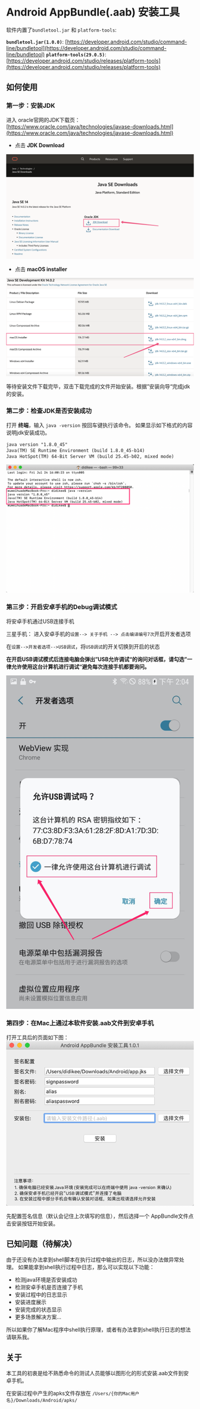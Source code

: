 # Android AppBundle(.aab) 安装工具

软件内置了`bundletool.jar` 和 `platform-tools`:

**`bundletool.jar(1.0.0)`**: [https://developer.android.com/studio/command-line/bundletool](https://developer.android.com/studio/command-line/bundletool)
**`platform-tools(29.0.5)`**: [https://developer.android.com/studio/releases/platform-tools](https://developer.android.com/studio/releases/platform-tools)

## 如何使用

### 第一步：安装JDK

进入 oracle官网的JDK下载页：[https://www.oracle.com/java/technologies/javase-downloads.html](https://www.oracle.com/java/technologies/javase-downloads.html)

 - 点击 **JDK Download**

![点击 JDK Download](pics/jdk_page.png)

 - 点击 **macOS installer**

![点击 macOS installer](pics/jdk_download.png)

等待安装文件下载完毕，双击下载完成的文件开始安装。根据”安装向导“完成jdk的安装。

### 第二步：检查JDK是否安装成功

打开 **终端**，输入 `java -version` 按回车键执行该命令。
如果显示如下格式的内容说明jdk安装成功。

```
java version "1.8.0_45"
Java(TM) SE Runtime Environment (build 1.8.0_45-b14)
Java HotSpot(TM) 64-Bit Server VM (build 25.45-b02, mixed mode)
```
![检查jdk状态](pics/jdk_check.png)

### 第三步：开启安卓手机的Debug调试模式
将安卓手机通过USB连接手机

三星手机：
进入安卓手机的`设置--> 关于手机 --> 点击编译编号7次`开启开发者选项

在`设置-->开发者选项-->USB调试`，将`USB调试`的开关切换到开启的状态

**在开启USB调试模式后连接电脑会弹出”USB允许调试“的询问对话框，请勾选”一律允许使用这台计算机进行调试“避免每次连接手机都要询问。**

![允许USB调试](pics/usb_debug.jpg)

### 第四步：在Mac上通过本软件安装.aab文件到安卓手机
打开工具后的页面如下图：
![软件页面](pics/tool_main_page.png)

先配置签名信息（默认会记住上次填写的信息），然后选择一个 AppBundle文件点击安装按钮开始安装。

## 已知问题（待解决）

由于还没有办法拿到shell脚本在执行过程中输出的日志，所以没办法做异常处理。
如果能拿到shell执行过程中日志，那么可以实现以下功能：
 - 检测java环境是否安装成功
 - 检测安卓手机是否连接了手机
 - 安装过程中的日志显示
 - 安装进度展示
 - 安装完成的状态显示
 - 更多场景解决方案...

所以如果你了解Mac程序中shell执行原理，或者有办法拿到shell执行日志的想法请联系我。

## 关于

本工具的初衷是给不熟悉命令的测试人员能够以图形化的形式安装.aab文件到安卓手机。

在安装过程中产生的apks文件存放在 `/Users/{你的Mac用户名}/Downloads/Android/apks/`



